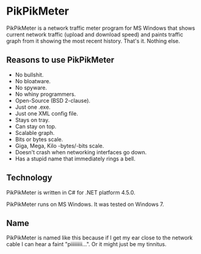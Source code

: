 PikPikMeter
===========

PikPikMeter is a network traffic meter program for MS Windows that shows
current network traffic (upload and download speed) and paints traffic
graph from it showing the most recent history. That's it. Nothing else.

Reasons to use PikPikMeter
--------------------------

* No bullshit.
* No bloatware.
* No spyware.
* No whiny programmers.
* Open-Source (BSD 2-clause).
* Just one .exe.
* Just one XML config file.
* Stays on tray.
* Can stay on top.
* Scalable graph.
* Bits or bytes scale.
* Giga, Mega, Kilo -bytes/-bits scale.
* Doesn't crash when networking interfaces go down.
* Has a stupid name that immediately rings a bell.

Technology
----------

PikPikMeter is written in C# for .NET platform 4.5.0.

PikPikMeter runs on MS Windows. It was tested on Windows 7.

Name
----

PikPikMeter is named like this because if I get my ear close to the
network cable I can hear a faint "piiiiiiiii...". Or it might just
be my tinnitus.

